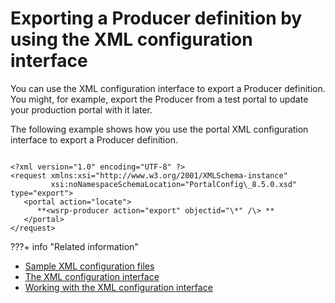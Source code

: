 # Exporting a Producer definition by using the XML configuration interface

You can use the XML configuration interface to export a Producer definition. You might, for example, export the Producer from a test portal to update your production portal with it later.

The following example shows how you use the portal XML configuration interface to export a Producer definition.

```

<?xml version="1.0" encoding="UTF-8" ?> 
<request xmlns:xsi="http://www.w3.org/2001/XMLSchema-instance" 
         xsi:noNamespaceSchemaLocation="PortalConfig\_8.5.0.xsd" type="export">
   <portal action="locate">
      **<wsrp-producer action="export" objectid="\*" /\> **
   </portal>
</request>

```


???+ info "Related information"
   -  [Sample XML configuration files](../../../../../../../../deployment/manage/portal_admin_tools/xml_config_interface/xml_config_ref/admxmsmp.md)
   -  [The XML configuration interface](../../../../../../../../deployment/manage/portal_admin_tools/xml_config_interface/index.md)
   -  [Working with the XML configuration interface](../../../../../../../../deployment/manage/portal_admin_tools/xml_config_interface/working_xml_config_interface/index.md)

